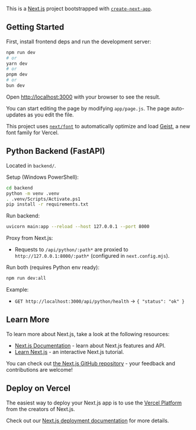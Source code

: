 This is a [Next.js](https://nextjs.org) project bootstrapped with [`create-next-app`](https://github.com/vercel/next.js/tree/canary/packages/create-next-app).

## Getting Started

First, install frontend deps and run the development server:

```bash
npm run dev
# or
yarn dev
# or
pnpm dev
# or
bun dev
```

Open [http://localhost:3000](http://localhost:3000) with your browser to see the result.

You can start editing the page by modifying `app/page.js`. The page auto-updates as you edit the file.

This project uses [`next/font`](https://nextjs.org/docs/app/building-your-application/optimizing/fonts) to automatically optimize and load [Geist](https://vercel.com/font), a new font family for Vercel.

## Python Backend (FastAPI)

Located in `backend/`.

Setup (Windows PowerShell):

```bash
cd backend
python -m venv .venv
. .venv/Scripts/Activate.ps1
pip install -r requirements.txt
```

Run backend:

```bash
uvicorn main:app --reload --host 127.0.0.1 --port 8000
```

Proxy from Next.js:

- Requests to `/api/python/:path*` are proxied to `http://127.0.0.1:8000/:path*` (configured in `next.config.mjs`).

Run both (requires Python env ready):

```bash
npm run dev:all
```

Example:

- `GET http://localhost:3000/api/python/health` -> `{ "status": "ok" }`

## Learn More

To learn more about Next.js, take a look at the following resources:

- [Next.js Documentation](https://nextjs.org/docs) - learn about Next.js features and API.
- [Learn Next.js](https://nextjs.org/learn) - an interactive Next.js tutorial.

You can check out [the Next.js GitHub repository](https://github.com/vercel/next.js) - your feedback and contributions are welcome!

## Deploy on Vercel

The easiest way to deploy your Next.js app is to use the [Vercel Platform](https://vercel.com/new?utm_medium=default-template&filter=next.js&utm_source=create-next-app&utm_campaign=create-next-app-readme) from the creators of Next.js.

Check out our [Next.js deployment documentation](https://nextjs.org/docs/app/building-your-application/deploying) for more details.
